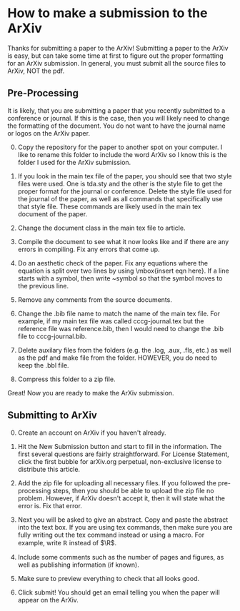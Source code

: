 # How to make a submission to the ArXiv

Thanks for submitting a paper to the ArXiv! Submitting a paper to the ArXiv is 
easy, but can take some time at first to figure out the proper formatting for 
an ArXiv submission. In general, you must submit all the source files to ArXiv, 
NOT the pdf. 


## Pre-Processing

It is likely, that you are submitting a paper that you recently submitted to a 
conference or journal. If this is the case, then you will likely need to change 
the formatting of the document. You do not want to have the journal name or 
logos on the ArXiv paper. 

0. Copy the repository for the paper to another spot on your computer. I like to 
rename this folder to include the word ArXiv so I know this is the folder I used 
for the ArXiv submission.

1. If you look in the main tex file of the paper, you should see that two style 
files were used. One is tda.sty and the other is the style file to get the 
proper format for the journal or conference. Delete the style file used for the 
journal of the paper, as well as all commands that specifically use that style 
file. These commands are likely used in the main tex document of the paper.

2. Change the document class in the main tex file to article. 

3. Compile the document to see what it now looks like and if there are any 
errors in compiling. Fix any errors that come up. 

4. Do an aesthetic check of the paper. Fix any equations where the equation is 
split over two lines by using \mbox{insert eqn here}. If a line starts with a 
symbol, then write ~symbol so that the symbol moves to the previous line. 

5. Remove any comments from the source documents.

6. Change the .bib file name to match the name of the main tex file. For example, 
if my main tex file was called cccg-journal.tex but the reference file was 
reference.bib, then I would need to change the .bib file to cccg-journal.bib.

7. Delete auxilary files from the folders (e.g. the .log, .aux, .fls, etc.) as 
well as the pdf and make file from the folder. HOWEVER, you do need to keep the 
.bbl file. 

8. Compress this folder to a zip file.

Great! Now you are ready to make the ArXiv submission.

## Submitting to ArXiv

0. Create an account on ArXiv if you haven't already.

1. Hit the New Submission button and start to fill in the information. The first 
several questions are fairly straightforward. For License Statement, click the 
first bubble for arXiv.org perpetual, non-exclusive license to distribute this 
article.

2. Add the zip file for uploading all necessary files. If you followed the 
pre-processing steps, then you should be able to upload the zip file no problem. 
However, if ArXiv doesn't accept it, then it will state what the error is. Fix 
that error. 

3. Next you will be asked to give an abstract. Copy and paste the abstract into 
the text box. If you are using tex commands, then make sure you are fully 
writing out the tex command instead or using a macro. For example, write 
$\mathbb{R}$ instead of $\R$. 

4. Include some comments such as the number of pages and figures, as well as 
publishing information (if known). 

5. Make sure to preview everything to check that all looks good.

6. Click submit! You should get an email telling you when the paper will appear 
on the ArXiv. 

